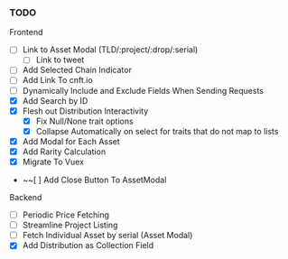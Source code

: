 ### TODO

Frontend
- [ ] Link to Asset Modal (TLD/:project/:drop/:serial)
    - [ ] Link to tweet
- [ ] Add Selected Chain Indicator
- [ ] Add Link To cnft.io
- [ ] Dynamically Include and Exclude Fields When Sending Requests
- [X] Add Search by ID
- [X] Flesh out Distribution Interactivity
    - [X] Fix Null/None trait options
    - [X] Collapse Automatically on select for traits that do not map to lists
- [X] Add Modal for Each Asset
- [X] Add Rarity Calculation
- [X] Migrate To Vuex
- ~~[ ] Add Close Button To AssetModal

Backend
- [ ] Periodic Price Fetching
- [ ] Streamline Project Listing
- [ ] Fetch Individual Asset by serial (Asset Modal)
- [X] Add Distribution as Collection Field
